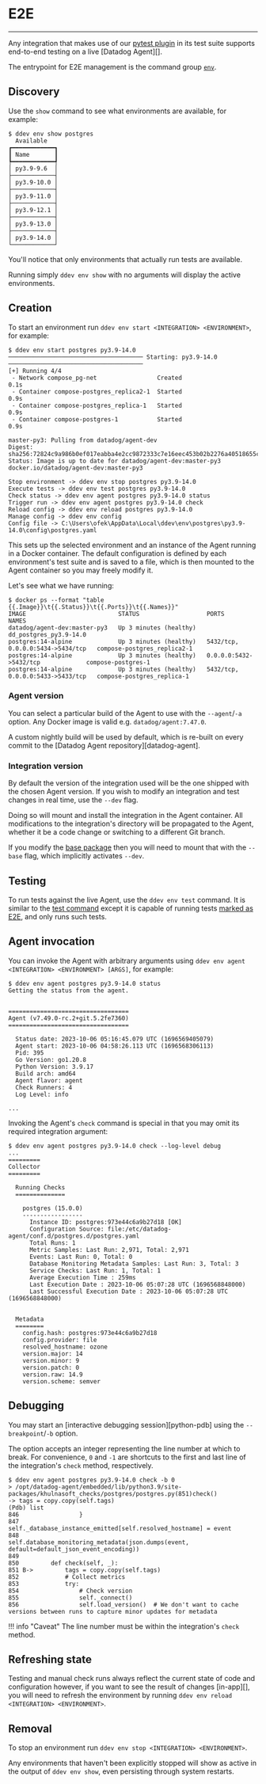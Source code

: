 # E2E

-----

Any integration that makes use of our [pytest plugin](ddev/plugins.md#pytest) in its test suite supports
end-to-end testing on a live [Datadog Agent][].

The entrypoint for E2E management is the command group [`env`](ddev/cli.md#ddev-env).

## Discovery

Use the `show` command to see what environments are available, for example:

```
$ ddev env show postgres
  Available
┏━━━━━━━━━━━━┓
┃ Name       ┃
┡━━━━━━━━━━━━┩
│ py3.9-9.6  │
├────────────┤
│ py3.9-10.0 │
├────────────┤
│ py3.9-11.0 │
├────────────┤
│ py3.9-12.1 │
├────────────┤
│ py3.9-13.0 │
├────────────┤
│ py3.9-14.0 │
└────────────┘
```

You'll notice that only environments that actually run tests are available.

Running simply `ddev env show` with no arguments will display the active environments.

## Creation

To start an environment run `ddev env start <INTEGRATION> <ENVIRONMENT>`, for example:

```
$ ddev env start postgres py3.9-14.0
────────────────────────────────────── Starting: py3.9-14.0 ──────────────────────────────────────
[+] Running 4/4
 - Network compose_pg-net                 Created                                            0.1s
 - Container compose-postgres_replica2-1  Started                                            0.9s
 - Container compose-postgres_replica-1   Started                                            0.9s
 - Container compose-postgres-1           Started                                            0.9s

master-py3: Pulling from datadog/agent-dev
Digest: sha256:72824c9a986b0ef017eabba4e2cc9872333c7e16eec453b02b2276a40518655c
Status: Image is up to date for datadog/agent-dev:master-py3
docker.io/datadog/agent-dev:master-py3

Stop environment -> ddev env stop postgres py3.9-14.0
Execute tests -> ddev env test postgres py3.9-14.0
Check status -> ddev env agent postgres py3.9-14.0 status
Trigger run -> ddev env agent postgres py3.9-14.0 check
Reload config -> ddev env reload postgres py3.9-14.0
Manage config -> ddev env config
Config file -> C:\Users\ofek\AppData\Local\ddev\env\postgres\py3.9-14.0\config\postgres.yaml
```

This sets up the selected environment and an instance of the Agent running in a Docker container. The default
configuration is defined by each environment's test suite and is saved to a file, which is then mounted to the
Agent container so you may freely modify it.

Let's see what we have running:

```
$ docker ps --format "table {{.Image}}\t{{.Status}}\t{{.Ports}}\t{{.Names}}"
IMAGE                          STATUS                   PORTS                              NAMES
datadog/agent-dev:master-py3   Up 3 minutes (healthy)                                      dd_postgres_py3.9-14.0
postgres:14-alpine             Up 3 minutes (healthy)   5432/tcp, 0.0.0.0:5434->5434/tcp   compose-postgres_replica2-1
postgres:14-alpine             Up 3 minutes (healthy)   0.0.0.0:5432->5432/tcp             compose-postgres-1
postgres:14-alpine             Up 3 minutes (healthy)   5432/tcp, 0.0.0.0:5433->5433/tcp   compose-postgres_replica-1
```

### Agent version

You can select a particular build of the Agent to use with the `--agent`/`-a` option. Any Docker image is valid e.g. `datadog/agent:7.47.0`.

A custom nightly build will be used by default, which is re-built on every commit to the [Datadog Agent repository][datadog-agent].

### Integration version

By default the version of the integration used will be the one shipped with the chosen Agent version. If you wish
to modify an integration and test changes in real time, use the `--dev` flag.

Doing so will mount and install the integration in the Agent container. All modifications to the integration's directory will be propagated to the Agent,
whether it be a code change or switching to a different Git branch.

If you modify the [base package](base/about.md) then you will need to mount that with the `--base` flag, which implicitly activates `--dev`.

## Testing

To run tests against the live Agent, use the `ddev env test` command. It is similar to the [test command](testing.md#usage) except
it is capable of running tests [marked as E2E](ddev/plugins.md#agent-check-runner), and only runs such tests.

## Agent invocation

You can invoke the Agent with arbitrary arguments using `ddev env agent <INTEGRATION> <ENVIRONMENT> [ARGS]`, for example:

```
$ ddev env agent postgres py3.9-14.0 status
Getting the status from the agent.


==================================
Agent (v7.49.0-rc.2+git.5.2fe7360)
==================================

  Status date: 2023-10-06 05:16:45.079 UTC (1696569405079)
  Agent start: 2023-10-06 04:58:26.113 UTC (1696568306113)
  Pid: 395
  Go Version: go1.20.8
  Python Version: 3.9.17
  Build arch: amd64
  Agent flavor: agent
  Check Runners: 4
  Log Level: info

...
```

Invoking the Agent's `check` command is special in that you may omit its required integration argument:

```
$ ddev env agent postgres py3.9-14.0 check --log-level debug
...
=========
Collector
=========

  Running Checks
  ==============

    postgres (15.0.0)
    -----------------
      Instance ID: postgres:973e44c6a9b27d18 [OK]
      Configuration Source: file:/etc/datadog-agent/conf.d/postgres.d/postgres.yaml
      Total Runs: 1
      Metric Samples: Last Run: 2,971, Total: 2,971
      Events: Last Run: 0, Total: 0
      Database Monitoring Metadata Samples: Last Run: 3, Total: 3
      Service Checks: Last Run: 1, Total: 1
      Average Execution Time : 259ms
      Last Execution Date : 2023-10-06 05:07:28 UTC (1696568848000)
      Last Successful Execution Date : 2023-10-06 05:07:28 UTC (1696568848000)


  Metadata
  ========
    config.hash: postgres:973e44c6a9b27d18
    config.provider: file
    resolved_hostname: ozone
    version.major: 14
    version.minor: 9
    version.patch: 0
    version.raw: 14.9
    version.scheme: semver
```

## Debugging

You may start an [interactive debugging session][python-pdb] using the `--breakpoint`/`-b` option.

The option accepts an integer representing the line number at which to break. For convenience, `0` and `-1` are shortcuts to
the first and last line of the integration's `check` method, respectively.

```
$ ddev env agent postgres py3.9-14.0 check -b 0
> /opt/datadog-agent/embedded/lib/python3.9/site-packages/khulnasoft_checks/postgres/postgres.py(851)check()
-> tags = copy.copy(self.tags)
(Pdb) list
846                 }
847                 self._database_instance_emitted[self.resolved_hostname] = event
848                 self.database_monitoring_metadata(json.dumps(event, default=default_json_event_encoding))
849
850         def check(self, _):
851 B->         tags = copy.copy(self.tags)
852             # Collect metrics
853             try:
854                 # Check version
855                 self._connect()
856                 self.load_version()  # We don't want to cache versions between runs to capture minor updates for metadata
```

!!! info "Caveat"
    The line number must be within the integration's `check` method.

## Refreshing state

Testing and manual check runs always reflect the current state of code and configuration however, if you want to see the result
of changes [in-app][], you will need to refresh the environment by running `ddev env reload <INTEGRATION> <ENVIRONMENT>`.

## Removal

To stop an environment run `ddev env stop <INTEGRATION> <ENVIRONMENT>`.

Any environments that haven't been explicitly stopped will show as active in the output of `ddev env show`, even persisting
through system restarts.

